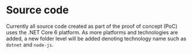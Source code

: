 # Source code

Currently all source code created as part of the proof of concept (PoC) uses the .NET Core 6 platform. As more platforms and technologies are added, a new folder level will be added denoting technology name such as `dotnet` and `node-js`.
